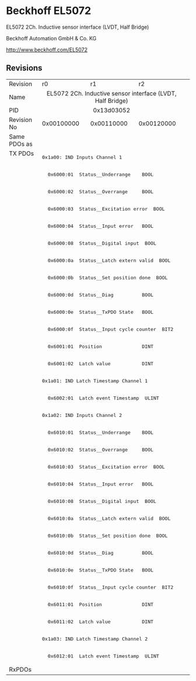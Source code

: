 # Beckhoff EL5072

EL5072 2Ch. Inductive sensor interface (LVDT, Half Bridge)

Beckhoff Automation GmbH & Co. KG

http://www.beckhoff.com/EL5072

## Revisions
<table>
<tr>
<td>Revision</td>
<td>r0</td>
<td>r1</td>
<td>r2</td>
</tr>
<tr>
<td>Name</td>
<td colspan=3 align="center">EL5072 2Ch. Inductive sensor interface (LVDT, Half Bridge)</td>
</tr>
<tr>
<td>PID</td>
<td colspan=3 align="center">0x13d03052</td>
</tr>
<tr>
<td>Revision No</td>
<td>0x00100000</td>
<td>0x00110000</td>
<td>0x00120000</td>
</tr>
<tr>
<td>Same PDOs as</td>
<td colspan=3 align="center"></td>
</tr>
<tr>
<td rowspan=30 valign=top>TX PDOs</td>
<td colspan=3 align="left"><pre>0x1a00: IND Inputs Channel 1</pre></td>
<td></td>
</tr>
<tr>
<td colspan=3 align="left"><pre>  0x6000:01  Status__Underrange    BOOL</pre></td>
</tr>
<tr>
<td colspan=3 align="left"><pre>  0x6000:02  Status__Overrange     BOOL</pre></td>
</tr>
<tr>
<td colspan=3 align="left"><pre>  0x6000:03  Status__Excitation error  BOOL</pre></td>
</tr>
<tr>
<td colspan=3 align="left"><pre>  0x6000:04  Status__Input error   BOOL</pre></td>
</tr>
<tr>
<td colspan=3 align="left"><pre>  0x6000:08  Status__Digital input  BOOL</pre></td>
</tr>
<tr>
<td colspan=3 align="left"><pre>  0x6000:0a  Status__Latch extern valid  BOOL</pre></td>
</tr>
<tr>
<td colspan=3 align="left"><pre>  0x6000:0b  Status__Set position done  BOOL</pre></td>
</tr>
<tr>
<td colspan=3 align="left"><pre>  0x6000:0d  Status__Diag          BOOL</pre></td>
</tr>
<tr>
<td colspan=3 align="left"><pre>  0x6000:0e  Status__TxPDO State   BOOL</pre></td>
</tr>
<tr>
<td colspan=3 align="left"><pre>  0x6000:0f  Status__Input cycle counter  BIT2</pre></td>
</tr>
<tr>
<td colspan=3 align="left"><pre>  0x6001:01  Position              DINT</pre></td>
</tr>
<tr>
<td colspan=3 align="left"><pre>  0x6001:02  Latch value           DINT</pre></td>
</tr>
<tr>
<td colspan=3 align="left"><pre>0x1a01: IND Latch Timestamp Channel 1</pre></td>
</tr>
<tr>
<td colspan=3 align="left"><pre>  0x6002:01  Latch event Timestamp  ULINT</pre></td>
</tr>
<tr>
<td colspan=3 align="left"><pre>0x1a02: IND Inputs Channel 2</pre></td>
</tr>
<tr>
<td colspan=3 align="left"><pre>  0x6010:01  Status__Underrange    BOOL</pre></td>
</tr>
<tr>
<td colspan=3 align="left"><pre>  0x6010:02  Status__Overrange     BOOL</pre></td>
</tr>
<tr>
<td colspan=3 align="left"><pre>  0x6010:03  Status__Excitation error  BOOL</pre></td>
</tr>
<tr>
<td colspan=3 align="left"><pre>  0x6010:04  Status__Input error   BOOL</pre></td>
</tr>
<tr>
<td colspan=3 align="left"><pre>  0x6010:08  Status__Digital input  BOOL</pre></td>
</tr>
<tr>
<td colspan=3 align="left"><pre>  0x6010:0a  Status__Latch extern valid  BOOL</pre></td>
</tr>
<tr>
<td colspan=3 align="left"><pre>  0x6010:0b  Status__Set position done  BOOL</pre></td>
</tr>
<tr>
<td colspan=3 align="left"><pre>  0x6010:0d  Status__Diag          BOOL</pre></td>
</tr>
<tr>
<td colspan=3 align="left"><pre>  0x6010:0e  Status__TxPDO State   BOOL</pre></td>
</tr>
<tr>
<td colspan=3 align="left"><pre>  0x6010:0f  Status__Input cycle counter  BIT2</pre></td>
</tr>
<tr>
<td colspan=3 align="left"><pre>  0x6011:01  Position              DINT</pre></td>
</tr>
<tr>
<td colspan=3 align="left"><pre>  0x6011:02  Latch value           DINT</pre></td>
</tr>
<tr>
<td colspan=3 align="left"><pre>0x1a03: IND Latch Timestamp Channel 2</pre></td>
</tr>
<tr>
<td colspan=3 align="left"><pre>  0x6012:01  Latch event Timestamp  ULINT</pre></td>
</tr>
<tr>
<td>RxPDOs</td>
<td colspan=3 align="left"></td>
</tr>
</table>
